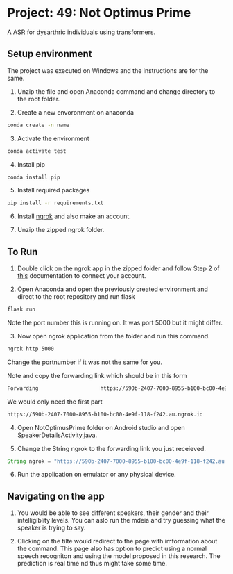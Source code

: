 # Project: 49: Not Optimus Prime

 A ASR for dysarthric individuals using transformers.

## Setup environment

The project was executed on Windows and the instructions are for the same.

1. Unzip the file and open Anaconda command and change directory to the root folder.

2. Create a new envoronment on anaconda

```bash
conda create -n name
```

3. Activate the environment

```bash
conda activate test
```

4. Install pip

```bash
conda install pip
```

5. Install required packages

```bash
pip install -r requirements.txt
```

6. Install [ngrok](https://ngrok.com/) and also make an account.

7. Unzip the zipped ngrok folder.

## To Run

1.  Double click on the ngrok app in the zipped folder and follow Step 2 of [this](https://dashboard.ngrok.com/get-started/setup) documentation to connect your account.

2.  Open Anaconda and open the previously created environment and direct to the root repository and run flask

```bash
flask run
```

Note the port number this is running on. It was port 5000 but it might differ.

3. Now open ngrok application from the folder and run this command.

```bash
ngrok http 5000
```

Change the portnumber if it was not the same for you.

Note and copy the forwarding link which should be in this form

```bash
Forwarding                    https://590b-2407-7000-8955-b100-bc00-4e9f-118-f242.au.ngrok.io -> http://localhost:5000
```

We would only need the first part

```bash
https://590b-2407-7000-8955-b100-bc00-4e9f-118-f242.au.ngrok.io
```

4. Open NotOptimusPrime folder on Android studio and open SpeakerDetailsActivity.java.

5) Change the String ngrok to the forwarding link you just receieved.

```java
String ngrok = "https://590b-2407-7000-8955-b100-bc00-4e9f-118-f242.au.ngrok.io";
```

6. Run the application on emulator or any physical device.

## Navigating on the app

1. You would be able to see different speakers, their gender and their intelligiblity levels. You can aslo run the mdeia and try guessing what the speaker is trying to say.

2. Clicking on the tilte would redirect to the page with imformation about the command.
   This page also has option to predict using a normal speech recogniton and using the model proposed in this research.
   The prediction is real time nd thus might take some time.
